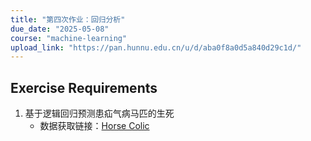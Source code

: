 ```yaml
---
title: "第四次作业：回归分析"
due_date: "2025-05-08"
course: "machine-learning"
upload_link: "https://pan.hunnu.edu.cn/u/d/aba0f8a0d5a840d29c1d/"
---
```


## Exercise Requirements
1. 基于逻辑回归预测患疝气病马匹的生死
   * 数据获取链接：[Horse Colic](http://archive.ics.uci.edu/dataset/47/horse+colic)
